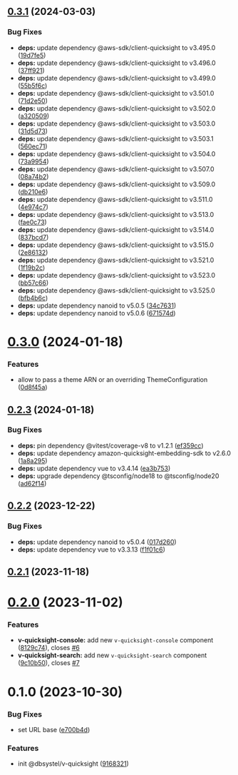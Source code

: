 

## [0.3.1](https://github.com/dbsystel/v-quicksight/compare/0.3.0...0.3.1) (2024-03-03)


### Bug Fixes

* **deps:** update dependency @aws-sdk/client-quicksight to v3.495.0 ([19d7fe5](https://github.com/dbsystel/v-quicksight/commit/19d7fe5f4c36bcf7dbf65337c648bf3f62c96566))
* **deps:** update dependency @aws-sdk/client-quicksight to v3.496.0 ([37ff921](https://github.com/dbsystel/v-quicksight/commit/37ff9217b49d57463f204b655d734be8166e7750))
* **deps:** update dependency @aws-sdk/client-quicksight to v3.499.0 ([55b5f6c](https://github.com/dbsystel/v-quicksight/commit/55b5f6cd1f8f6257d7d437e9281dfc5a48eb58da))
* **deps:** update dependency @aws-sdk/client-quicksight to v3.501.0 ([71d2e50](https://github.com/dbsystel/v-quicksight/commit/71d2e50511d644e1af9283ced1ddcf0813d93bdd))
* **deps:** update dependency @aws-sdk/client-quicksight to v3.502.0 ([a320509](https://github.com/dbsystel/v-quicksight/commit/a320509294c2d66ea7b4dc398bda11292835d4e6))
* **deps:** update dependency @aws-sdk/client-quicksight to v3.503.0 ([31d5d73](https://github.com/dbsystel/v-quicksight/commit/31d5d73e91d7635a6021ae2e74f90944ea8964fc))
* **deps:** update dependency @aws-sdk/client-quicksight to v3.503.1 ([560ec71](https://github.com/dbsystel/v-quicksight/commit/560ec71025212a97d1e806290481405375282078))
* **deps:** update dependency @aws-sdk/client-quicksight to v3.504.0 ([73a9954](https://github.com/dbsystel/v-quicksight/commit/73a995406c160e87f5e327b6b6ceeebe26a33808))
* **deps:** update dependency @aws-sdk/client-quicksight to v3.507.0 ([08a74b2](https://github.com/dbsystel/v-quicksight/commit/08a74b2a63ffe679b3d768d2745feede80d62097))
* **deps:** update dependency @aws-sdk/client-quicksight to v3.509.0 ([db210e6](https://github.com/dbsystel/v-quicksight/commit/db210e620ccd246a7b3b8676adb681fd4fa01b29))
* **deps:** update dependency @aws-sdk/client-quicksight to v3.511.0 ([4e974c7](https://github.com/dbsystel/v-quicksight/commit/4e974c774aac76188794abba1151bf53a75aa96c))
* **deps:** update dependency @aws-sdk/client-quicksight to v3.513.0 ([fae0c73](https://github.com/dbsystel/v-quicksight/commit/fae0c738da1a334465678bb6eee44b4051cb3511))
* **deps:** update dependency @aws-sdk/client-quicksight to v3.514.0 ([837bcd7](https://github.com/dbsystel/v-quicksight/commit/837bcd7223533478c662d0c4bf7a1ae8a7cfa573))
* **deps:** update dependency @aws-sdk/client-quicksight to v3.515.0 ([2e86132](https://github.com/dbsystel/v-quicksight/commit/2e861323823d47abed14481e5614cb79353d70a1))
* **deps:** update dependency @aws-sdk/client-quicksight to v3.521.0 ([1f19b2c](https://github.com/dbsystel/v-quicksight/commit/1f19b2c4a7f222f0b2b0aeac645410367325f72c))
* **deps:** update dependency @aws-sdk/client-quicksight to v3.523.0 ([bb57c66](https://github.com/dbsystel/v-quicksight/commit/bb57c66c024be5a54d2dad0121eaa6d654435680))
* **deps:** update dependency @aws-sdk/client-quicksight to v3.525.0 ([bfb4b6c](https://github.com/dbsystel/v-quicksight/commit/bfb4b6cde55c4249f8746652e468cfe9befe1c83))
* **deps:** update dependency nanoid to v5.0.5 ([34c7631](https://github.com/dbsystel/v-quicksight/commit/34c76317072d7a4fdb41e442831d5ab7fbd7799f))
* **deps:** update dependency nanoid to v5.0.6 ([671574d](https://github.com/dbsystel/v-quicksight/commit/671574d2f84b4761a43a18a635687e13ece9be58))

# [0.3.0](https://github.com/dbsystel/v-quicksight/compare/0.2.3...0.3.0) (2024-01-18)


### Features

* allow to pass a theme ARN or an overriding ThemeConfiguration ([0d8f45a](https://github.com/dbsystel/v-quicksight/commit/0d8f45a5a2ff37dc247f97a4809c03afac134734))

## [0.2.3](https://github.com/dbsystel/v-quicksight/compare/0.2.2...0.2.3) (2024-01-18)


### Bug Fixes

* **deps:** pin dependency @vitest/coverage-v8 to v1.2.1 ([ef359cc](https://github.com/dbsystel/v-quicksight/commit/ef359cc8030efba7fce7a278f576e30fb3d41697))
* **deps:** update dependency amazon-quicksight-embedding-sdk to v2.6.0 ([1a8a295](https://github.com/dbsystel/v-quicksight/commit/1a8a2957d869850809a81a8e592a6157ae78dff4))
* **deps:** update dependency vue to v3.4.14 ([ea3b753](https://github.com/dbsystel/v-quicksight/commit/ea3b75310e46304ee5fda71ae2808cc90b43f40f))
* **deps:** upgrade dependency @tsconfig/node18 to @tsconfig/node20 ([ad62f14](https://github.com/dbsystel/v-quicksight/commit/ad62f14b948f8f1a8829581970d0fa2ef5e6104f))

## [0.2.2](https://github.com/dbsystel/v-quicksight/compare/0.2.1...0.2.2) (2023-12-22)


### Bug Fixes

* **deps:** update dependency nanoid to v5.0.4 ([017d260](https://github.com/dbsystel/v-quicksight/commit/017d260c62ae33962bd773404c10d610590d2a9c))
* **deps:** update dependency vue to v3.3.13 ([f1f01c6](https://github.com/dbsystel/v-quicksight/commit/f1f01c6c8a163b51b3def840e8140f6c2eeca2d3))

## [0.2.1](https://github.com/dbsystel/v-quicksight/compare/0.2.0...0.2.1) (2023-11-18)

# [0.2.0](https://github.com/dbsystel/v-quicksight/compare/0.1.0...0.2.0) (2023-11-02)


### Features

* **v-quicksight-console:** add new `v-quicksight-console` component ([8129c74](https://github.com/dbsystel/v-quicksight/commit/8129c749de2c538c75c59f42847c18ca330e3089)), closes [#6](https://github.com/dbsystel/v-quicksight/issues/6)
* **v-quicksight-search:** add new `v-quicksight-search` component ([9c10b50](https://github.com/dbsystel/v-quicksight/commit/9c10b50c021df2c00a3bf68d51beaf547b2f97ce)), closes [#7](https://github.com/dbsystel/v-quicksight/issues/7)

# 0.1.0 (2023-10-30)


### Bug Fixes

* set URL base ([e700b4d](https://github.com/dbsystel/v-quicksight/commit/e700b4dbf74833650a7086509b44dd3f936abd02))


### Features

* init @dbsystel/v-quicksight ([9168321](https://github.com/dbsystel/v-quicksight/commit/91683218d6817612128555cad03d581484e5b657))
